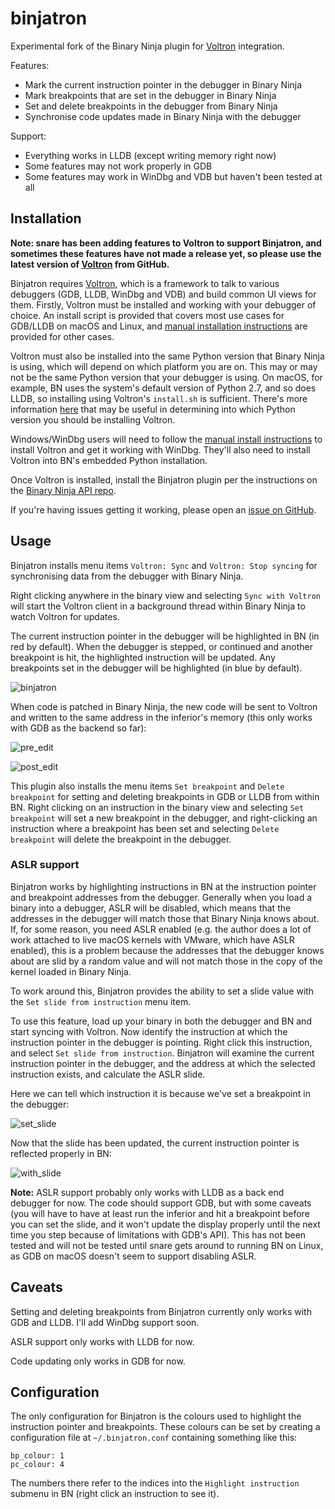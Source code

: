 # binjatron

Experimental fork of the Binary Ninja plugin for [Voltron](https://github.com/snare/voltron) integration.

Features:

- Mark the current instruction pointer in the debugger in Binary Ninja
- Mark breakpoints that are set in the debugger in Binary Ninja
- Set and delete breakpoints in the debugger from Binary Ninja
- Synchronise code updates made in Binary Ninja with the debugger

Support:

- Everything works in LLDB (except writing memory right now)
- Some features may not work properly in GDB
- Some features may work in WinDbg and VDB but haven't been tested at all

## Installation

**Note: snare has been adding features to Voltron to support Binjatron, and sometimes these features have not made a release yet, so please use the latest version of [Voltron](https://github.com/snare/voltron) from GitHub.**

Binjatron requires [Voltron](https://github.com/snare/voltron), which is a framework to talk to various debuggers (GDB, LLDB, WinDbg and VDB) and build common UI views for them. Firstly, Voltron must be installed and working with your debugger of choice. An install script is provided that covers most use cases for GDB/LLDB on macOS and Linux, and [manual installation instructions](https://github.com/snare/voltron/wiki/Installation) are provided for other cases.

Voltron must also be installed into the same Python version that Binary Ninja is using, which will depend on which platform you are on. This may or may not be the same Python version that your debugger is using. On macOS, for example, BN uses the system's default version of Python 2.7, and so does LLDB, so installing using Voltron's `install.sh` is sufficient. There's more information [here](https://github.com/snare/voltron/wiki/Installation) that may be useful in determining into which Python version you should be installing Voltron.

Windows/WinDbg users will need to follow the [manual install instructions](https://github.com/snare/voltron/wiki/Installation) to install Voltron and get it working with WinDbg. They'll also need to install Voltron into BN's embedded Python installation.

Once Voltron is installed, install the Binjatron plugin per the instructions on the [Binary Ninja API repo](https://github.com/Vector35/binaryninja-api/tree/master/python/examples).

If you're having issues getting it working, please open an [issue on GitHub](https://github.com/snare/binjatron).

## Usage

Binjatron installs menu items `Voltron: Sync` and `Voltron: Stop syncing` for synchronising data from the debugger with Binary Ninja.

Right clicking anywhere in the binary view and selecting `Sync with Voltron` will start the Voltron client in a background thread within Binary Ninja to watch Voltron for updates.

The current instruction pointer in the debugger will be highlighted in BN (in red by default). When the debugger is stepped, or continued and another breakpoint is hit, the highlighted instruction will be updated. Any breakpoints set in the debugger will be highlighted (in blue by default).

![binjatron](http://i.imgur.com/NQuKhfD.png)

When code is patched in Binary Ninja, the new code will be sent to Voltron and written to the same address in the inferior's memory (this only works with GDB as the backend so far):

![pre_edit](http://i.imgur.com/IxGqOa4.png)

![post_edit](http://i.imgur.com/AjLbqQK.png)

This plugin also installs the menu items `Set breakpoint` and `Delete breakpoint` for setting and deleting breakpoints in GDB or LLDB from within BN. Right clicking on an instruction in the binary view and selecting `Set breakpoint` will set a new breakpoint in the debugger, and right-clicking an instruction where a breakpoint has been set and selecting `Delete breakpoint` will delete the breakpoint in the debugger.

### ASLR support

Binjatron works by highlighting instructions in BN at the instruction pointer and breakpoint addresses from the debugger. Generally when you load a binary into a debugger, ASLR will be disabled, which means that the addresses in the debugger will match those that Binary Ninja knows about. If, for some reason, you need ASLR enabled (e.g. the author does a lot of work attached to live macOS kernels with VMware, which have ASLR enabled), this is a problem because the addresses that the debugger knows about are slid by a random value and will not match those in the copy of the kernel loaded in Binary Ninja.

To work around this, Binjatron provides the ability to set a slide value with the `Set slide from instruction` menu item.

To use this feature, load up your binary in both the debugger and BN and start syncing with Voltron. Now identify the instruction at which the instruction pointer in the debugger is pointing. Right click this instruction, and select `Set slide from instruction`. Binjatron will examine the current instruction pointer in the debugger, and the address at which the selected instruction exists, and calculate the ASLR slide.

Here we can tell which instruction it is because we've set a breakpoint in the debugger:

![set_slide](http://i.imgur.com/UPYSD6Y.png)

Now that the slide has been updated, the current instruction pointer is reflected properly in BN:

![with_slide](http://i.imgur.com/kcnBN8i.png)

**Note:** ASLR support probably only works with LLDB as a back end debugger for now. The code should support GDB, but with some caveats (you will have to have at least run the inferior and hit a breakpoint before you can set the slide, and it won't update the display properly until the next time you step because of limitations with GDB's API). This has not been tested and will not be tested until snare gets around to running BN on Linux, as GDB on macOS doesn't seem to support disabling ASLR.

## Caveats

Setting and deleting breakpoints from Binjatron currently only works with GDB and LLDB. I'll add WinDbg support soon.

ASLR support only works with LLDB for now.

Code updating only works in GDB for now.

## Configuration

The only configuration for Binjatron is the colours used to highlight the instruction pointer and breakpoints. These colours can be set by creating a configuration file at `~/.binjatron.conf` containing something like this:

    bp_colour: 1
    pc_colour: 4

The numbers there refer to the indices into the `Highlight instruction` submenu in BN (right click an instruction to see it).
